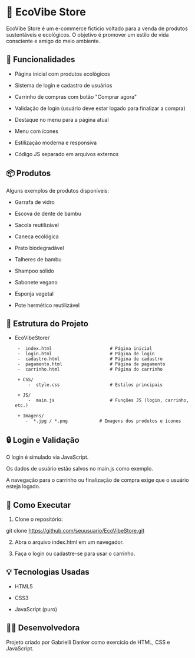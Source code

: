 # 🌱 EcoVibe Store

EcoVibe Store é um e-commerce fictício voltado para a venda de produtos sustentáveis e ecológicos. O objetivo é promover um estilo de vida consciente e amigo do meio ambiente.

## 🛒 Funcionalidades

- Página inicial com produtos ecológicos

- Sistema de login e cadastro de usuários

- Carrinho de compras com botão "Comprar agora"

- Validação de login (usuário deve estar logado para finalizar a compra)

- Destaque no menu para a página atual

- Menu com ícones

- Estilização moderna e responsiva

- Código JS separado em arquivos externos


## 📦 Produtos

Alguns exemplos de produtos disponíveis:

- Garrafa de vidro

- Escova de dente de bambu

- Sacola reutilizável

- Caneca ecológica

- Prato biodegradável

- Talheres de bambu

- Shampoo sólido

- Sabonete vegano

- Esponja vegetal

- Pote hermético reutilizável


## 📁 Estrutura do Projeto

+ EcoVibeStore/
  
       -  index.html                      # Página inicial
       -  login.html                      # Página de login
       -  cadastro.html                   # Página de cadastro
       -  pagamento.html                  # Página de pagamento
       -  carrinho.html                   # Página do carrinho
       
       + CSS/
           -  style.css                   # Estilos principais
          
       + JS/
           -  main.js                     # Funções JS (login, carrinho, etc.)
       
       + Imagens/
          -  *.jpg / *.png            # Imagens dos produtos e ícones

## 🔒 Login e Validação

O login é simulado via JavaScript.

Os dados de usuário estão salvos no main.js como exemplo.

A navegação para o carrinho ou finalização de compra exige que o usuário esteja logado.


## 🚀 Como Executar

1. Clone o repositório:

git clone https://github.com/seuusuario/EcoVibeStore.git


2. Abra o arquivo index.html em um navegador.


3. Faça o login ou cadastre-se para usar o carrinho.



## 💡 Tecnologias Usadas

- HTML5

- CSS3

- JavaScript (puro)


## 👩‍💻 Desenvolvedora

Projeto criado por Gabrielli Danker como exercício de HTML, CSS e JavaScript.

